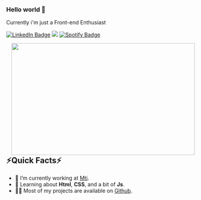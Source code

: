 ### Hello world 👋
<p> Currently i'm just a Front-end Enthusiast<p>
<p><a href="https://www.linkedin.com/in/joao-pedro-b180171aa/" target="_blank" rel="noopener noreferrer"><img src="https://img.shields.io/badge/-LinkedIn-0077B5?style=flat-square&amp;labelColor=0077B5&amp;logo=LinkedIn&amp;link=https://www.linkedin.com/in/joao-pedro-b180171aa/" alt="LinkedIn Badge"></a> <a href="https://instagram.com/joaoamr_" target="_blank"><img src="https://img.shields.io/badge/-Instagram-%23E4405F?style=flat-square&amp for-the-badge&logo=instagram&logoColor=white" target="_blank"></a> <a href="https://open.spotify.com/user/jpamorim811?si=b85e49a3ed9d4cec&nd=1"><img src="https://img.shields.io/badge/Spotify-1ED760?style=flat-square&amp;labelColor=fff&amp;logo=Spotify&amp;link=https://open.spotify.com/user/jpamorim811?si=b85e49a3ed9d4cec&nd=1" alt="Spotify Badge"></a></p>
<img align="right" src="https://media.giphy.com/media/xz6BXylV23aTx4kpez/giphy.gif" width="490" height="300" frameBorder="0"/>
<h2>⚡️Quick Facts⚡</h2>
<ul>
<li>🔭 I’m currently working at <a href="http://www.mti.mt.gov.br/">Mti</a>.</li>
<li>🧐 Learning about <strong>Html</strong>, <strong>CSS</strong>, and a bit of <strong>Js</strong>.</li>
<li>👨‍💻 Most of my projects are available on <a href="https://github.com/dotjoao">Github</a>.</li>
</ul>




